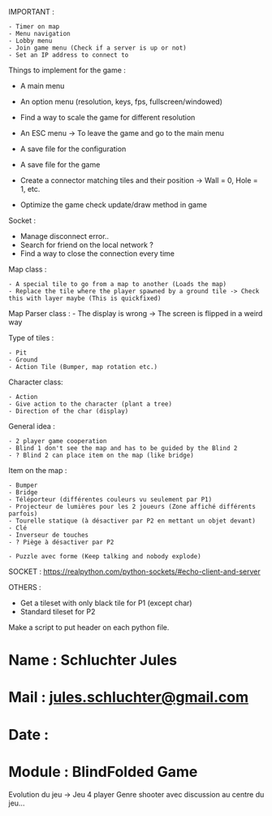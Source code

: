 IMPORTANT : 

    - Timer on map
    - Menu navigation
    - Lobby menu
    - Join game menu (Check if a server is up or not)
    - Set an IP address to connect to
     

Things to implement for the game :

  - A main menu
  - An option menu (resolution, keys, fps, fullscreen/windowed)
  - Find a way to scale the game for different resolution
  - An ESC menu -> To leave the game and go to the main menu

  - A save file for the configuration
  - A save file for the game
  - Create a connector matching tiles and their position
    ->  Wall = 0, Hole = 1, etc. 
    
  - Optimize the game check update/draw method in game
  
  
  Socket : 
  - Manage disconnect error..
  - Search for friend on the local network ?
  - Find a way to close the connection every time

 Map class :
 
    - A special tile to go from a map to another (Loads the map)
    - Replace the tile where the player spawned by a ground tile -> Check this with layer maybe (This is quickfixed)

 Map Parser class :
    - The display is wrong -> The screen is flipped in a weird way

Type of tiles :
 
    - Pit
    - Ground
    - Action Tile (Bumper, map rotation etc.)
    

Character class:

    - Action
    - Give action to the character (plant a tree)
    - Direction of the char (display)



General idea :

    - 2 player game cooperation
    - Blind 1 don't see the map and has to be guided by the Blind 2
    - ? Blind 2 can place item on the map (like bridge)

Item on the map :

    - Bumper
    - Bridge
    - Téléporteur (différentes couleurs vu seulement par P1)
    - Projecteur de lumières pour les 2 joueurs (Zone affiché différents parfois)
    - Tourelle statique (à désactiver par P2 en mettant un objet devant) 
    - Clé
    - Inverseur de touches
    - ? Piège à désactiver par P2
 
    - Puzzle avec forme (Keep talking and nobody explode)
 
SOCKET : https://realpython.com/python-sockets/#echo-client-and-server

OTHERS :

 - Get a tileset with only black tile for P1 (except char) 
 - Standard tileset for P2

Make a script to put header on each python file.

# Name      : Schluchter Jules
# Mail      : jules.schluchter@gmail.com
# Date      : <today>
# Module    : BlindFolded Game  


Evolution du jeu -> Jeu 4 player Genre shooter avec discussion au centre du jeu...